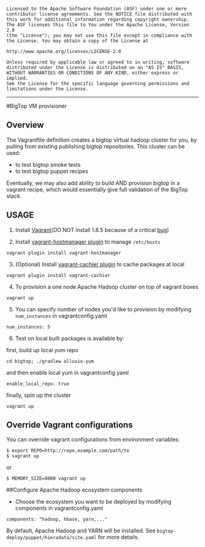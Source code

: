     Licensed to the Apache Software Foundation (ASF) under one or more
    contributor license agreements. See the NOTICE file distributed with
    this work for additional information regarding copyright ownership.
    The ASF licenses this file to You under the Apache License, Version 2.0
    (the "License"); you may not use this file except in compliance with
    the License. You may obtain a copy of the License at

    http://www.apache.org/licenses/LICENSE-2.0

    Unless required by applicable law or agreed to in writing, software
    distributed under the License is distributed on an "AS IS" BASIS,
    WITHOUT WARRANTIES OR CONDITIONS OF ANY KIND, either express or implied.
    See the License for the specific language governing permissions and
    limitations under the License.

------------------------------------------------------------------------------------------------------------------------------------------------------

#BigTop VM provisioner

## Overview

The Vagrantfile definition creates a bigtop virtual hadoop cluster for you, by pulling from existing publishing bigtop repositories.
This cluster can be used:

- to test bigtop smoke tests
- to test bigtop puppet recipes

Eventually, we may also add ability to build AND provision bigtop in a vagrant recipe, which would essentially
give full validation of the BigTop stack.

## USAGE

1) Install [Vagrant](https://www.vagrantup.com/downloads.html)(DO NOT install 1.8.5 because of a critical [bug](https://github.com/mitchellh/vagrant/issues/7631))

2) Install [vagrant-hostmanager plugin](https://github.com/smdahlen/vagrant-hostmanager) to manage `/etc/hosts`

```
vagrant plugin install vagrant-hostmanager
```

3) (Optional) Install [vagrant-cachier plugin](https://github.com/fgrehm/vagrant-cachier) to cache packages at local

```
vagrant plugin install vagrant-cachier
```

4) To provision a one node Apache Hadoop cluster on top of vagrant boxes

```
vagrant up
```

5) You can specify number of nodes you'd like to provision by modifying `num_instances` in vagrantconfig.yaml

```
num_instances: 5
```

6) Test on local built packages is available by:

first, build up local yum repo

```
cd bigtop; ./gradlew alluxio-yum
```

and then enable local yum in vagrantconfig.yaml

```
enable_local_repo: true
```

finally, spin up the cluster
```
vagrant up
```

## Override Vagrant configurations
You can override vagrant configurations from environment variables:
```
$ export REPO=http://repo.example.com/path/to
$ vagrant up
```

or

```
$ MEMORY_SIZE=8000 vagrant up
```

##Configure Apache Hadoop ecosystem components
* Choose the ecosystem you want to be deployed by modifying components in vagrantconfig.yaml

```
components: "hadoop, hbase, yarn,..."
```

By default, Apache Hadoop and YARN will be installed.
See `bigtop-deploy/puppet/hieradata/site.yaml` for more details.
